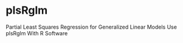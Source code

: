 # plsRglm
Partial Least Squares Regression for Generalized Linear Models Use plsRglm With R Software
